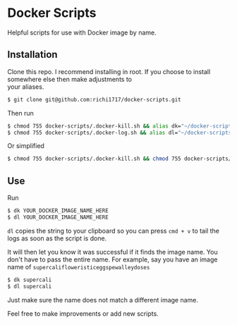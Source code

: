 # Docker Scripts

Helpful scripts for use with Docker image by name.

## Installation

Clone this repo. I recommend installing in root.  If you choose to install somewhere else then make adjustments to  
your aliases.

```bash
$ git clone git@github.com:richi1717/docker-scripts.git
```

Then run

```bash
$ chmod 755 docker-scripts/.docker-kill.sh && alias dk="~/docker-scripts/.docker-kill.sh"
$ chmod 755 docker-scripts/.docker-log.sh && alias dl="~/docker-scripts/.docker-log.sh"
```
Or simplified
```bash
$ chmod 755 docker-scripts/.docker-kill.sh && chmod 755 docker-scripts/.docker-log.sh && alias dk="~/docker-scripts/.docker-kill.sh" && alias dl="~/docker-scripts/.docker-log.sh"
```

## Use

Run
```bash
$ dk YOUR_DOCKER_IMAGE_NAME_HERE
$ dl YOUR_DOCKER_IMAGE_NAME_HERE
```
`dl` copies the string to your clipboard so you can press `cmd + v` to tail the logs as soon as the script is done.

It will then let you know it was successful if it finds the image name.  You don't have
to pass the entire name.  For example, say you have an image name of `supercalifloweristiceggspewalleydoses`

```bash
$ dk supercali
$ dl supercali
```

Just make sure the name does not match a different image name.

Feel free to make improvements or add new scripts.  

